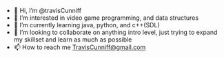 - 👋 Hi, I’m @travisCunniff
- 👀 I’m interested in video game programming, and data structures 
- 🌱 I’m currently learning java, python, and c++(SDL)
- 💞️ I’m looking to collaborate on anything intro level, just trying to expand my skillset and learn as much as possible 
- 📫 How to reach me TravisCunniff@gmail.com

<!---
travisCunniff/travisCunniff is a ✨ special ✨ repository because its `README.md` (this file) appears on your GitHub profile.
You can click the Preview link to take a look at your changes.
--->

